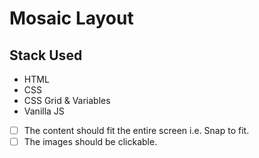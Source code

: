 # Mosaic Layout

## Stack Used
- HTML
- CSS
- CSS Grid & Variables
- Vanilla JS

- [ ] The content should fit the entire screen i.e. Snap to fit.
- [ ] The images should be clickable.
